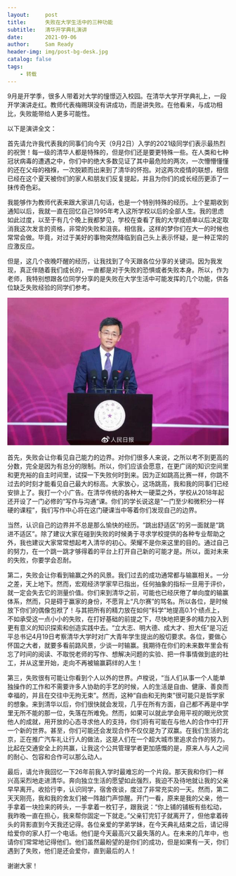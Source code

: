 ```yaml
---
layout:     post
title:      失败在大学生活中的三种功能
subtitle:   清华开学典礼演讲
date:       2021-09-06
author:     Sam Ready
header-img: img/post-bg-desk.jpg
catalog: false
tags:
    - 转载
---
```


9月是开学季，很多人带着对大学的憧憬迈入校园。在清华大学开学典礼上，一段开学演讲走红。教师代表梅赐琪没有讲成功，而是讲失败。在他看来，与成功相比，失败能带给人更多可能性。

以下是演讲全文：

首先请允许我代表我的同事们向今天（9月2日）入学的2021级同学们表示最热烈的祝贺！每一级的清华人都是特殊的，但是你们还是要更特殊一些。在人类和七种冠状病毒的遭遇之中，你们中的绝大多数见证了其中最危险的两次，一次懵懵懂懂的还在父母的襁褓，一次脱颖而出来到了清华的怀抱。对这两次疫情的联想，相信已经在这个夏天被你们的家人和朋友们反复提起，并且为你们的成长经历更添了一抹传奇色彩。

我能够作为教师代表来跟大家讲几句话，也是一个特别特殊的经历。上个星期收到通知以后，我就一直在回忆自己1995年考入这所学校以后的全部人生。我的思虑如此过度，以至于有几个晚上我都梦见，学校在查看了我的大学成绩单以后决定取消我这次发言的资格，非常的失败和沮丧。相信我，这样的梦你们在大一的时候也常常会做。毕竟，对过于美好的事物突然降临到自己头上表示怀疑，是一种正常的应激反应。

但是，这几个夜晚吓醒的经历，让我找到了今天跟各位分享的关键词。因为我发现，真正伴随着我们成长的，一直都是对于失败的恐惧或者失败本身。所以，作为老师，我特别想跟各位同学分享的是失败在大学生活中可能发挥的几个功能，供各位缺乏失败经验的同学们参考。

![失败在大学生活中的三种功能](/img-post/failure-functions.jpg)

首先，失败会让你看见自己能力的边界。对你们很多人来说，之所以考不到更高的分数，完全是因为有总分的限制。所以，你们应该会愿意，在更广阔的知识空间里和更充裕的自主时间里，试探一下失败何时到来。因为正如跳高比赛一样，你跳不过去的时刻才能看见自己最大的标高。大家放心，这场跳高，我和我的同事们已经安排上了。我打一个小广告。在清华传统的各种大一硬菜之外，学校从2018年起还开设了一门必修的“写作与沟通”课。你们的学长说这是“一门至少和微积分一样硬的课程”，我们写作中心将在这门硬课当中等着你们发现自己的边界。

当然，认识自己的边界并不总是那么愉快的经历。“跳出舒适区”的另一面就是“跳进不适区”。除了建议大家在碰到失败的时候勇于寻求学校提供的各种专业帮助之外，我也建议大家常常想起考入清华的初心。荣耀不是你来这里的目的。通过自己的努力，在一个跳一跳才够得着的平台上打开自己新的可能才是。所以，面对未来的失败，你要学会忍耐。

第二，失败会让你看到输赢之外的风景。我们过去的成功通常都与输赢相关。一分之差，天上地下。然而，宏观经济学家早已指出，任何抽象的指标一旦用于评价，就一定会失去它的测量价值。你们来到清华之前，可能也已经厌倦了单向度的输赢体系，然而，只是碍于赢家的身份，不愿背上“凡尔赛”的骂名。所以各位，是时候放下你们的偶像包袱了！与其把所有的精力放在如何“科学”地提高0.1个绩点上，不如承受这一点小小的失败，在打好基础的前提之下，尽快地把更多的精力投入到更有意义的知识探索和创造实践中去。“立大志、明大德、成大才、担大任”是习近平总书记4月19日考察清华大学时对广大青年学生提出的殷切要求。各位，要做心怀国之大者，就要多看前路风景，少谈一时输赢。我期待在你们的未来数年里会有忘了时间的阅读、不取悦老师的写作、想解决问题的实验、把一件事情做到底的社工，并从这里开始，走向不再被输赢羁绊的人生！

第三，失败很有可能让你看到个人以外的世界。卢梭说，“当人们从事一个人能单独操作的工作和不需要许多人协助的手艺的时候，人的生活是自由、健康、善良而幸福的，并且在交往中无拘无束”。然而，这种“自由和无拘束”很可能只是哲学家的想象。来到清华以后，你们很快就会发现，几乎在所有方面，自己都不再是中学里无所不能的那一位，失落在所难免。然而，如果可以就此学会用平视的眼光欣赏他人的成就，用开放的心态寻求他人的支持，你们将有可能在与他人的合作中打开一个新的世界。甚至，你们可能还会发现合作不仅仅是为了双赢。在我们生活的北京，正在推广汽车礼让行人的做法，这是人们在一个超大城市里追求合作的努力。比起在交通安全上的共赢，让我这个公共管理学者更加感慨的是，原来人与人之间的耐心、包容和合作可以那么动人。

最后，请允许我回忆一下26年前我入学时最难忘的一个片段。那天我和你们一样兴高采烈地走进清华。奔向独立生活的愿望如此强烈，我迫不及待地就让我的父亲早早离开。收拾行李，认识同学，宿舍夜谈，度过了非常充实的一天。然而，第二天天刚亮，我和我的舍友们被一阵敲门声惊醒。开门一看，原来是我的父亲，他一手拿着一块捡来的砖头，一手拿着一枚钉子，跟我说：“你上铺的铺板有些松动，我昨晚一直在担心，我来帮你固定一下就走。”父亲钉完钉子就离开了，但他拿着砖头的背影直到今天我还记得。各位亲爱的学弟学妹，在今天典礼结束之后，请记得给爱你的家人打一个电话。他们是今天最高兴又最失落的人。在未来的几年中，也请你们常常地记得他们。他们虽然最盼望的是你们的成功，但是如果有一天，你们遇到了失败，他们是还会爱你，直到最后的人！

谢谢大家！